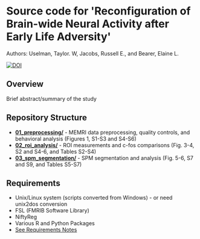 # Source code for 'Reconfiguration of Brain-wide Neural Activity after Early Life Adversity'

Authors: Uselman, Taylor. W, Jacobs, Russell E., and Bearer, Elaine L.

[![DOI](https://img.shields.io/badge/DOI-10.1101/bioRxiv.2023.09.10.557058-maroon)](https://doi.org/10.1101/2023.09.10.557058)

## Overview
Brief abstract/summary of the study

## Repository Structure
- **[01_preprocessing/](01_preprocessing/)** - MEMRI data preprocessing, quality controls, and behavioral analysis (Figures 1, S1-S3 and S4-S6)
- **[02_roi_analysis/](02_roi_analysis/)** - ROI measurements and c-fos comparisons (Fig. 3-4, S2 and S4-6, and Tables S2-S4)
- **[03_spm_segmentation/](03_spm_segmentation/)** - SPM segmentation and analysis (Fig. 5-6, S7 and S9, and Tables S5-S7)

## Requirements
- Unix/Linux system (scripts converted from Windows) - or need unix2dos conversion
- FSL (FMRIB Software Library)
- NiftyReg
- Various R and Python Packages
- [See Requirements Notes](requirements/requirements.md)
